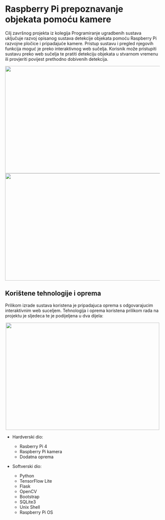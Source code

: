 # Raspberry Pi prepoznavanje objekata pomoću kamere

Cilj završnog projekta iz kolegija Programiranje ugradbenih sustava uključuje razvoj opisanog sustava detekcije objekata pomoću Raspberry Pi razvojne pločice i pripadajuće kamere. Pristup sustavu i pregled njegovih funkcija moguć je preko interaktivnog web sučelja. Korisnik može pristupiti sustavu preko web sučelja te pratiti detekciju objekata u stvarnom vremenu ili provjeriti povijest prethodno dobivenih detekcija.
<p align="center">
   <img align="center" width="600" height="350" src="https://i.postimg.cc/wMFjzW1X/361081553-7040259486004540-8415589241710469645-n.png">

  
   <img align="center" width="600" height="350" src="https://i.postimg.cc/hGqWCLjc/361150919-1264475324178555-7904041595299353596-n.png">
</p>

## Korištene tehnologije i oprema

Prilikom izrade sustava koristena je pripadajuca oprema s odgovarajucim interaktivnim
web suceljem. Tehnologija i oprema koristena prilikom rada na projektu je sljedeca te je
podijeljena u dva dijela:

<p align="center">
  <img align="center" width="500" height="350" src="https://i.postimg.cc/W1Txg2f1/358783038-1046020956572762-1906289841692374021-n.jpg">
</p>


+ Hardverski dio:
    + Rasberry Pi 4
    + Raspberry Pi kamera
    + Dodatna oprema

+ Softverski dio:
    +  Python 
    +  TensorFlow Lite
    +  Flask
    +  OpenCV
    +  Bootstrap
    +  SQLite3 
    +  Unix Shell
    +  Raspberry Pi OS
